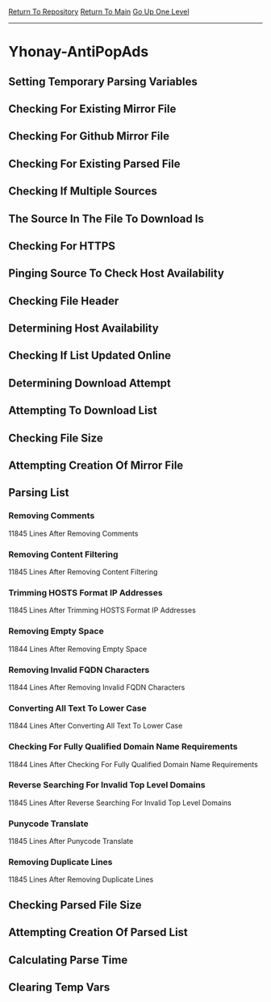 [Return To Repository](https://github.com/deathbybandaid/piholeparser/)
[Return To Main](https://github.com/deathbybandaid/piholeparser/blob/master/RecentRunLogs/Mainlog.md)
[Go Up One Level](https://github.com/deathbybandaid/piholeparser/blob/master/RecentRunLogs/TopLevelScripts/30-Processing-External-Blacklists.md)
____________________________________
# Yhonay-AntiPopAds
## Setting Temporary Parsing Variables
## Checking For Existing Mirror File
## Checking For Github Mirror File
## Checking For Existing Parsed File
## Checking If Multiple Sources
## The Source In The File To Download Is
## Checking For HTTPS
## Pinging Source To Check Host Availability
## Checking File Header
## Determining Host Availability
## Checking If List Updated Online
## Determining Download Attempt
## Attempting To Download List
## Checking File Size
## Attempting Creation Of Mirror File
## Parsing List
### Removing Comments
11845 Lines After Removing Comments
### Removing Content Filtering
11845 Lines After Removing Content Filtering
### Trimming HOSTS Format IP Addresses
11845 Lines After Trimming HOSTS Format IP Addresses
### Removing Empty Space
11844 Lines After Removing Empty Space
### Removing Invalid FQDN Characters
11844 Lines After Removing Invalid FQDN Characters
### Converting All Text To Lower Case
11844 Lines After Converting All Text To Lower Case
### Checking For Fully Qualified Domain Name Requirements
11844 Lines After Checking For Fully Qualified Domain Name Requirements
### Reverse Searching For Invalid Top Level Domains
11845 Lines After Reverse Searching For Invalid Top Level Domains
### Punycode Translate
11845 Lines After Punycode Translate
### Removing Duplicate Lines
11845 Lines After Removing Duplicate Lines
## Checking Parsed File Size
## Attempting Creation Of Parsed List
## Calculating Parse Time
## Clearing Temp Vars
